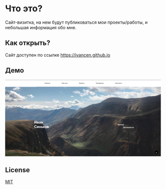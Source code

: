 ﻿# Что это?
Сайт-визитка, на нем будут публиковаться мои проекты/работы, и небольшая информация обо мне.

## Как открыть?
Сайт доступен по ссылке https://ivancen.github.io

## Демо 
![Main page](https://github.com/IvanCen/IvanCen.github.io/blob/gh-page/images/main_pic.png "Скрин главной страницы")

## License
[MIT](LICENSE)
